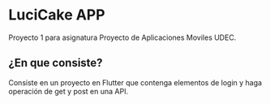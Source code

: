 # LuciCake APP

Proyecto 1 para asignatura Proyecto de Aplicaciones Moviles UDEC.

## ¿En que consiste?

Consiste en un proyecto en Flutter que contenga elementos de login y haga operación de get y post en una API.